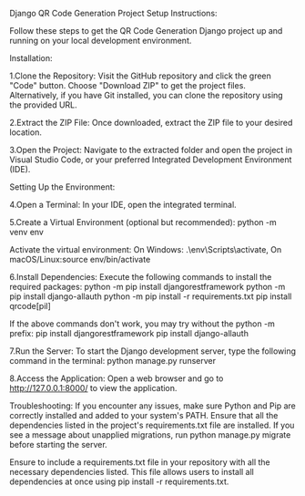 Django QR Code Generation Project Setup Instructions:

Follow these steps to get the QR Code Generation Django project up and running on your local development environment.

Installation:

1.Clone the Repository: Visit the GitHub repository and click the green "Code" button. Choose "Download ZIP" to get the project files. Alternatively, if you have Git installed, you can clone the repository using the provided URL.

2.Extract the ZIP File: Once downloaded, extract the ZIP file to your desired location.

3.Open the Project: Navigate to the extracted folder and open the project in Visual Studio Code, or your preferred Integrated Development Environment (IDE).

Setting Up the Environment:

4.Open a Terminal: In your IDE, open the integrated terminal.

5.Create a Virtual Environment (optional but recommended): python -m venv env

Activate the virtual environment:
On Windows: .\env\Scripts\activate, On macOS/Linux:source env/bin/activate

6.Install Dependencies: Execute the following commands to install the required packages:
python -m pip install djangorestframework
python -m pip install django-allauth
python -m pip install -r requirements.txt
pip install qrcode[pil]

If the above commands don't work, you may try without the python -m prefix:
pip install djangorestframework
pip install django-allauth

7.Run the Server: To start the Django development server, type the following command in the terminal:
python manage.py runserver

8.Access the Application: Open a web browser and go to http://127.0.0.1:8000/ to view the application.

Troubleshooting:
If you encounter any issues, make sure Python and Pip are correctly installed and added to your system's PATH.
Ensure that all the dependencies listed in the project's requirements.txt file are installed.
If you see a message about unapplied migrations, run python manage.py migrate before starting the server.

Ensure to include a requirements.txt file in your repository with all the necessary dependencies listed. This file allows users to install all dependencies at once using pip install -r requirements.txt.



